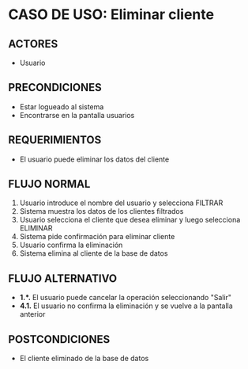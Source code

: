 # CASO DE USO: Eliminar cliente

## ACTORES
- Usuario

## PRECONDICIONES
- Estar logueado al sistema
- Encontrarse en la pantalla usuarios

## REQUERIMIENTOS
- El usuario puede eliminar los datos del cliente

## FLUJO NORMAL
1. Usuario introduce el nombre del usuario y selecciona FILTRAR
2. Sistema muestra los datos de los clientes filtrados
3. Usuario selecciona el cliente que desea eliminar y luego selecciona ELIMINAR
4. Sistema pide confirmación para eliminar cliente
5. Usuario confirma la eliminación
6. Sistema elimina al cliente de la base de datos

## FLUJO ALTERNATIVO
- **1.*.** El usuario puede cancelar la operación seleccionando "Salir"
- **4.1.** El usuario no confirma la eliminación y se vuelve a la pantalla anterior

## POSTCONDICIONES
- El cliente eliminado de la base de datos


